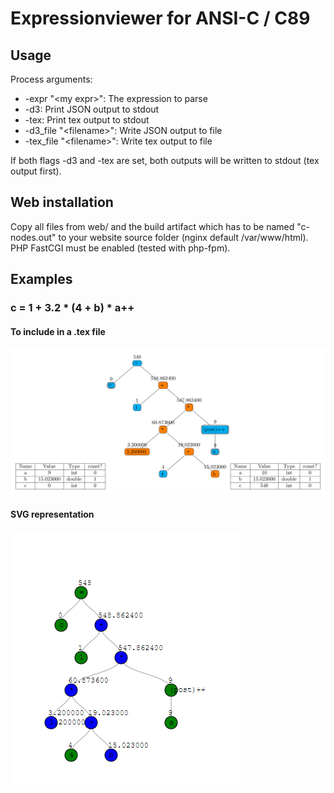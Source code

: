 # Expressionviewer for ANSI-C / C89

## Usage
Process arguments:
* -expr "\<my expr\>": The expression to parse
* -d3: Print JSON output to stdout
* -tex: Print tex output to stdout
* -d3_file "\<filename\>": Write JSON output to file
* -tex_file "\<filename\>": Write tex output to file

If both flags -d3 and -tex are set, both outputs will be written to stdout (tex output first).

## Web installation
Copy all files from web/ and the build artifact which has to be named "c-nodes.out" to your website source folder (nginx default /var/www/html). PHP FastCGI must be enabled (tested with php-fpm).

## Examples
### c = 1 + 3.2 * (4 + b) * a++
#### To include in a .tex file
![Example](./readme/tree-1_tex.png)
#### SVG representation
![Example](./readme/tree-1_web.png)